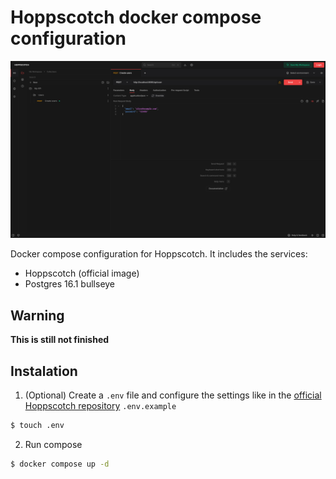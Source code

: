 # Hoppscotch docker compose configuration

![Hoppscotch on dark orange mode](image.png)

Docker compose configuration for Hoppscotch. It includes the services:

- Hoppscotch (official image)
- Postgres 16.1 bullseye

## Warning
**This is still not finished**

## Instalation

1. (Optional) Create a `.env` file and configure the settings like in the [official Hoppscotch repository](https://github.com/hoppscotch/hoppscotch/blob/main/.env.example) `.env.example`

```bash
$ touch .env
```

2. Run compose

```bash
$ docker compose up -d
```